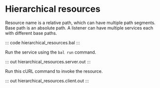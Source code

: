 # Hierarchical resources

Resource name is a relative path, which can have multiple path segments. Base path is an absolute path. A listener can have multiple services each with different base paths.

::: code hierarchical_resources.bal :::

Run the service using the `bal run` command.

::: out hierarchical_resources.server.out :::

Run this cURL command to invoke the resource.

::: out hierarchical_resources.client.out :::